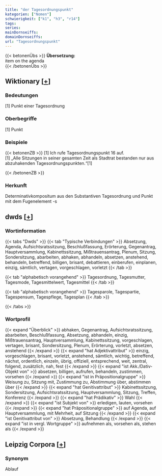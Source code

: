 ```yaml
---
title: "der Tagesordnungspunkt"
kategorien: ["Nomen"]
schwierigkeit: ["k1", "h3", "r14"]
tags:
series:
mainDornseiffs:
domainDornseiffs:
url: "Tagesordnungspunkt"
---
```


{{< betonenÜbs >}}
**Übersetzung:**  
item on the agenda  
{{< /betonenÜbs >}}

## Wiktionary [[+](https://de.wiktionary.org/wiki/Tagesordnungspunkt)]

### Bedeutungen
[1] Punkt einer Tagesordnung  

### Oberbegriffe
[1] Punkt  

### Beispiele
{{< betonenZB >}}
[1] Ich rufe Tagesordnungspunkt 16 auf.  
[1] „Alle Sitzungen in seiner gesamten Zeit als Stadtrat bestanden nur aus abzuhakenden Tagesordnungspunkten.“[1]  

{{< /betonenZB >}}
### Herkunft
Determinativkompositum aus den Substantiven Tagesordnung und Punkt mit dem Fugenelement -s  



## dwds [[+](https://www.dwds.de/wb/Tagesordnungspunkt)]

### Wortinformation
{{< tabs "Dwds" >}}
{{< tab "Typische Verbindungen" >}}
Absetzung, Agenda, Aufsichtsratssitzung, Beschlußfassung, Erörterung, Gegenantrag, Hauptversammlung, Kabinettssitzung, Mißtrauensantrag, Plenum, Sitzung, Sondersitzung, abarbeiten, abhaken, abhandeln, absetzen, anstehend, behandeln, betreffend, billigen, brisant, debattieren, einberufen, einplanen, einzig, sämtlich, vertagen, vorgeschlagen, vorletzt
{{< /tab >}}

{{< tab "alphabetisch vorangehend" >}}
Tagesordnung, Tagesmutter, Tagesmode, Tagesmittelwert, Tagesmittel
{{< /tab >}}

{{< tab "alphabetisch vorangehend" >}}
Tagesparole, Tagespartie, Tagespensum, Tagespflege, Tagesplan
{{< /tab >}}

{{< /tabs >}}

### Wortprofil
{{< expand "Überblick" >}} abhaken, Gegenantrag, Aufsichtsratssitzung, abarbeiten, Beschlußfassung, Absetzung, abhandeln, einzig, Mißtrauensantrag, Hauptversammlung, Kabinettssitzung, vorgeschlagen, vertagen, brisant, Sondersitzung, Plenum, Erörterung, vorletzt, absetzen, anstehend {{< /expand >}}
{{< expand "hat Adjektivattribut" >}} einzig, vorgeschlagen, brisant, vorletzt, anstehend, sämtlich, wichtig, betreffend, nächst, ordentlich, einzeln, übrig, offiziell, entsprechend, weit, zentral, folgend, zusätzlich, nah, fest {{< /expand >}}
{{< expand "ist Akk./Dativ-Objekt von" >}} absetzen, billigen, aufrufen, behandeln, zustimmen, vorsehen {{< /expand >}}
{{< expand "ist in Präpositionalgruppe" >}} Weisung zu, Sitzung mit, Zustimmung zu, Abstimmung über, abstimmen über {{< /expand >}}
{{< expand "hat Genitivattribut" >}} Kabinettssitzung, Sondersitzung, Aufsichtsratssitzung, Hauptversammlung, Sitzung, Treffen, Konferenz {{< /expand >}}
{{< expand "hat Prädikativ" >}} Wahl {{< /expand >}}
{{< expand "ist Subjekt von" >}} erledigen, lauten, vorsehen {{< /expand >}}
{{< expand "hat Präpositionalgruppe" >}} auf Agenda, auf Hauptversammlung, mit Mehrheit, auf Sitzung {{< /expand >}}
{{< expand "ist Genitivattribut von" >}} Absetzung, Behandlung {{< /expand >}}
{{< expand "ist in vergl. Wortgruppe" >}} aufnehmen als, vorsehen als, stehen als {{< /expand >}}

## Leipzig Corpora [[+](https://corpora.uni-leipzig.de/en/res?word=Tagesordnungspunkt&corpusId=deu_newscrawl-public_2018)]


### Synonym
Ablauf


